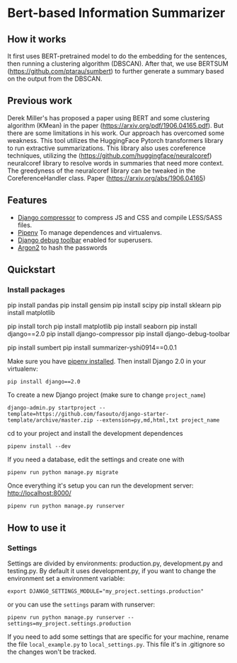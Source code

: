 # Bert-based Information Summarizer

## How it works
It first uses BERT-pretrained model to do the embedding for the sentences, then running a clustering algorithm (DBSCAN). 
After that, we use BERTSUM (https://github.com/ptarau/sumbert) to further generate a summary based on the output from the DBSCAN.

## Previous work
Derek Miller's has proposed a paper using BERT and some clustering algorithm (KMean) in the paper (https://arxiv.org/pdf/1906.04165.pdf). But there are some limitations in his work. Our approach has overcomed some weakness. This tool utilizes the HuggingFace Pytorch transformers library to run extractive summarizations. 
This library also uses coreference techniques, utilizing the 
(https://github.com/huggingface/neuralcoref) neuralcoref library to resolve words in summaries that need more context. The greedyness of 
the neuralcoref library can be tweaked in the CoreferenceHandler class.
Paper (https://arxiv.org/abs/1906.04165)

## Features ##

- [Django compressor](http://django-compressor.readthedocs.org/en/latest/) to compress JS and CSS and compile LESS/SASS files.
- [Pipenv](https://docs.pipenv.org) To manage dependences and virtualenvs.
- [Django debug toolbar](http://django-debug-toolbar.readthedocs.org/) enabled for superusers.
- [Argon2](https://docs.djangoproject.com/en/2.0/topics/auth/passwords/#using-argon2-with-django) to hash the passwords

## Quickstart ##

### Install packages ###
pip install pandas
pip install gensim
pip install scipy
pip install sklearn
pip install matplotlib

pip install torch
pip install matplotlib
pip install seaborn
pip install django==2.0
pip install django-compressor 
pip install django-debug-toolbar

pip install sumbert
pip install summarizer-yshi0914==0.0.1


Make sure you have [pipenv installed](https://docs.pipenv.org/install.html). Then install Django 2.0 in your virtualenv:

    pip install django==2.0

To create a new Django project (make sure to change `project_name`)

    django-admin.py startproject --template=https://github.com/fasouto/django-starter-template/archive/master.zip --extension=py,md,html,txt project_name

cd to your project and install the development dependences

    pipenv install --dev

If you need a database, edit the settings and create one with
   
    pipenv run python manage.py migrate

Once everything it's setup you can run the development server: [http://localhost:8000/](http://localhost:8000/)

    pipenv run python manage.py runserver

## How to use it ##

### Settings ###

Settings are divided by environments: production.py, development.py and testing.py. By default it uses development.py, if you want to change the environment set a environment variable:

    export DJANGO_SETTINGS_MODULE="my_project.settings.production"

or you can use the `settings` param with runserver:

    pipenv run python manage.py runserver --settings=my_project.settings.production

If you need to add some settings that are specific for your machine, rename the file `local_example.py` to `local_settings.py`. This file it's in .gitignore so the changes won't be tracked.



